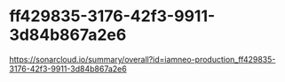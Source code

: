 # ff429835-3176-42f3-9911-3d84b867a2e6
https://sonarcloud.io/summary/overall?id=iamneo-production_ff429835-3176-42f3-9911-3d84b867a2e6
